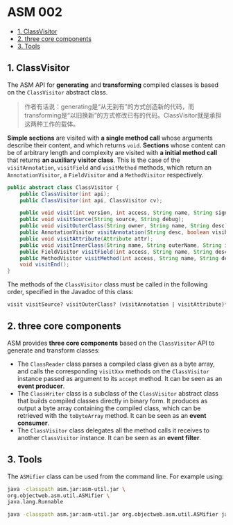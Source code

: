 # ASM 002

<!-- TOC -->

- [1. ClassVisitor](#1-classvisitor)
- [2. three core components](#2-three-core-components)
- [3. Tools](#3-tools)

<!-- /TOC -->

## 1. ClassVisitor

The ASM API for **generating** and **transforming** compiled classes is based on the `ClassVisitor` abstract class.

> 作者有话说：generating是“从无到有”的方式创造新的代码，而transforming是“以旧换新”的方式修改已有的代码。ClassVisitor就是承担这两种工作的载体。

**Simple sections** are visited with **a single method call** whose arguments describe their content, and which returns `void`. **Sections** whose content can be of arbitrary length and complexity are visited with **a initial method call** that returns **an auxiliary visitor class**. This is the case of the `visitAnnotation`, `visitField` and `visitMethod` methods, which return an `AnnotationVisitor`, a `FieldVisitor` and a `MethodVisitor` respectively.

```java
public abstract class ClassVisitor {
    public ClassVisitor(int api);
    public ClassVisitor(int api, ClassVisitor cv);

    public void visit(int version, int access, String name, String signature, String superName, String[] interfaces);
    public void visitSource(String source, String debug);
    public void visitOuterClass(String owner, String name, String desc);
    public AnnotationVisitor visitAnnotation(String desc, boolean visible);
    public void visitAttribute(Attribute attr);
    public void visitInnerClass(String name, String outerName, String innerName, int access);
    public FieldVisitor visitField(int access, String name, String desc, String signature, Object value);
    public MethodVisitor visitMethod(int access, String name, String desc, String signature, String[] exceptions);
    void visitEnd();
}
```

The methods of the `ClassVisitor` class must be called in the following order, specified in the Javadoc of this class:

```txt
visit visitSource? visitOuterClass? (visitAnnotation | visitAttribute)* (visitInnerClass | visitField | visitMethod)* visitEnd
```

## 2. three core components

ASM provides **three core components** based on the `ClassVisitor` API to generate and transform classes:

- The `ClassReader` class parses a compiled class given as a byte array, and calls the corresponding `visitXxx` methods on the `ClassVisitor` instance passed as argument to its `accept` method. It can be seen as an **event producer**.
- The `ClassWriter` class is a subclass of the `ClassVisitor` abstract class that builds compiled classes directly in binary form. It produces as output a byte array containing the compiled class, which can be retrieved with the `toByteArray` method. It can be seen as an **event consumer**.
- The `ClassVisitor` class delegates all the method calls it receives to another `ClassVisitor` instance. It can be seen as an **event filter**.

## 3. Tools

The `ASMifier` class can be used from the command line. For example using:

```bash
java -classpath asm.jar:asm-util.jar \
org.objectweb.asm.util.ASMifier \
java.lang.Runnable

java -classpath asm.jar:asm-util.jar org.objectweb.asm.util.ASMifier java.lang.Runnable
```
